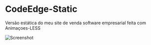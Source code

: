 # CodeEdge-Static
Versão estática do meu site de venda software empresarial feita com Animaçoes-LESS


![Screenshot](https://i.postimg.cc/gjGZDJCy/Site.png)
